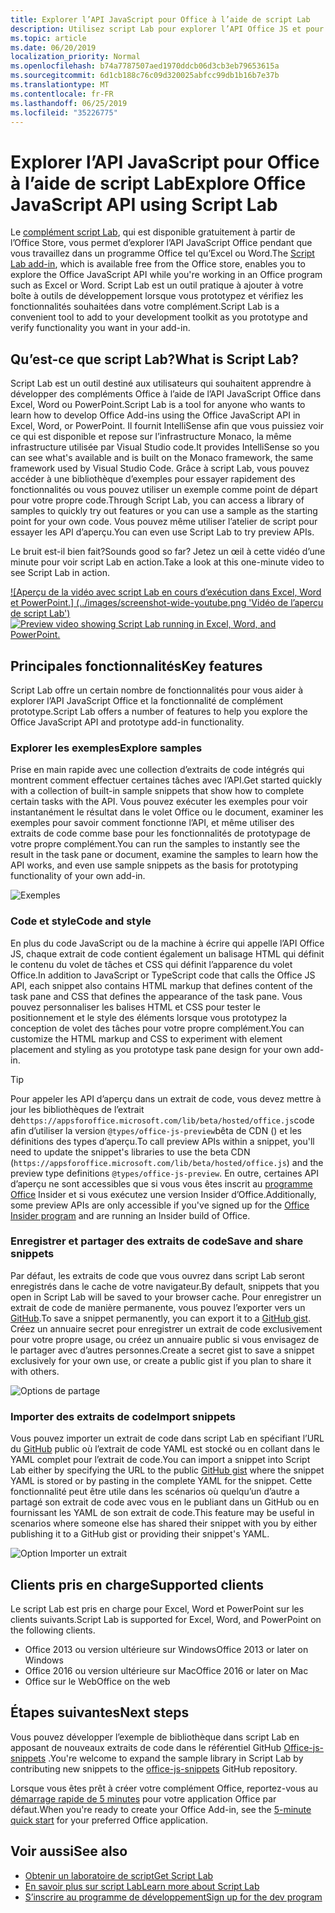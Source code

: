 ```yaml
---
title: Explorer l’API JavaScript pour Office à l’aide de script Lab
description: Utilisez script Lab pour explorer l’API Office JS et pour prototyper les fonctionnalités.
ms.topic: article
ms.date: 06/20/2019
localization_priority: Normal
ms.openlocfilehash: b74a7787507aed1970ddcb06d3cb3eb79653615a
ms.sourcegitcommit: 6d1cb188c76c09d320025abfcc99db1b16b7e37b
ms.translationtype: MT
ms.contentlocale: fr-FR
ms.lasthandoff: 06/25/2019
ms.locfileid: "35226775"
---
```

# <a name="explore-office-javascript-api-using-script-lab"></a><span data-ttu-id="3ab71-103">Explorer l’API JavaScript pour Office à l’aide de script Lab</span><span class="sxs-lookup"><span data-stu-id="3ab71-103">Explore Office JavaScript API using Script Lab</span></span>

<span data-ttu-id="3ab71-104">Le [complément script Lab](https://store.office.com/app.aspx?assetid=WA104380862), qui est disponible gratuitement à partir de l’Office Store, vous permet d’explorer l’API JavaScript Office pendant que vous travaillez dans un programme Office tel qu’Excel ou Word.</span><span class="sxs-lookup"><span data-stu-id="3ab71-104">The [Script Lab add-in](https://store.office.com/app.aspx?assetid=WA104380862), which is available free from the Office store, enables you to explore the Office JavaScript API while you're working in an Office program such as Excel or Word.</span></span> <span data-ttu-id="3ab71-105">Script Lab est un outil pratique à ajouter à votre boîte à outils de développement lorsque vous prototypez et vérifiez les fonctionnalités souhaitées dans votre complément.</span><span class="sxs-lookup"><span data-stu-id="3ab71-105">Script Lab is a convenient tool to add to your development toolkit as you prototype and verify functionality you want in your add-in.</span></span>

## <a name="what-is-script-lab"></a><span data-ttu-id="3ab71-106">Qu’est-ce que script Lab?</span><span class="sxs-lookup"><span data-stu-id="3ab71-106">What is Script Lab?</span></span>

<span data-ttu-id="3ab71-107">Script Lab est un outil destiné aux utilisateurs qui souhaitent apprendre à développer des compléments Office à l’aide de l’API JavaScript Office dans Excel, Word ou PowerPoint.</span><span class="sxs-lookup"><span data-stu-id="3ab71-107">Script Lab is a tool for anyone who wants to learn how to develop Office Add-ins using the Office JavaScript API in Excel, Word, or PowerPoint.</span></span> <span data-ttu-id="3ab71-108">Il fournit IntelliSense afin que vous puissiez voir ce qui est disponible et repose sur l’infrastructure Monaco, la même infrastructure utilisée par Visual Studio code.</span><span class="sxs-lookup"><span data-stu-id="3ab71-108">It provides IntelliSense so you can see what's available and is built on the Monaco framework, the same framework used by Visual Studio Code.</span></span> <span data-ttu-id="3ab71-109">Grâce à script Lab, vous pouvez accéder à une bibliothèque d’exemples pour essayer rapidement des fonctionnalités ou vous pouvez utiliser un exemple comme point de départ pour votre propre code.</span><span class="sxs-lookup"><span data-stu-id="3ab71-109">Through Script Lab, you can access a library of samples to quickly try out features or you can use a sample as the starting point for your own code.</span></span> <span data-ttu-id="3ab71-110">Vous pouvez même utiliser l’atelier de script pour essayer les API d’aperçu.</span><span class="sxs-lookup"><span data-stu-id="3ab71-110">You can even use Script Lab to try preview APIs.</span></span>

<span data-ttu-id="3ab71-111">Le bruit est-il bien fait?</span><span class="sxs-lookup"><span data-stu-id="3ab71-111">Sounds good so far?</span></span> <span data-ttu-id="3ab71-112">Jetez un œil à cette vidéo d’une minute pour voir script Lab en action.</span><span class="sxs-lookup"><span data-stu-id="3ab71-112">Take a look at this one-minute video to see Script Lab in action.</span></span>

<span data-ttu-id="3ab71-113">[![Aperçu de la vidéo avec script Lab en cours d’exécution dans Excel, Word et PowerPoint.] (../images/screenshot-wide-youtube.png 'Vidéo de l’aperçu de script Lab')](https://aka.ms/scriptlabvideo)</span><span class="sxs-lookup"><span data-stu-id="3ab71-113">[![Preview video showing Script Lab running in Excel, Word, and PowerPoint.](../images/screenshot-wide-youtube.png 'Script Lab preview video')](https://aka.ms/scriptlabvideo)</span></span>

## <a name="key-features"></a><span data-ttu-id="3ab71-114">Principales fonctionnalités</span><span class="sxs-lookup"><span data-stu-id="3ab71-114">Key features</span></span>

<span data-ttu-id="3ab71-115">Script Lab offre un certain nombre de fonctionnalités pour vous aider à explorer l’API JavaScript Office et la fonctionnalité de complément prototype.</span><span class="sxs-lookup"><span data-stu-id="3ab71-115">Script Lab offers a number of features to help you explore the Office JavaScript API and prototype add-in functionality.</span></span>

### <a name="explore-samples"></a><span data-ttu-id="3ab71-116">Explorer les exemples</span><span class="sxs-lookup"><span data-stu-id="3ab71-116">Explore samples</span></span>

<span data-ttu-id="3ab71-117">Prise en main rapide avec une collection d’extraits de code intégrés qui montrent comment effectuer certaines tâches avec l’API.</span><span class="sxs-lookup"><span data-stu-id="3ab71-117">Get started quickly with a collection of built-in sample snippets that show how to complete certain tasks with the API.</span></span> <span data-ttu-id="3ab71-118">Vous pouvez exécuter les exemples pour voir instantanément le résultat dans le volet Office ou le document, examiner les exemples pour savoir comment fonctionne l’API, et même utiliser des extraits de code comme base pour les fonctionnalités de prototypage de votre propre complément.</span><span class="sxs-lookup"><span data-stu-id="3ab71-118">You can run the samples to instantly see the result in the task pane or document, examine the samples to learn how the API works, and even use sample snippets as the basis for prototyping functionality of your own add-in.</span></span>

![Exemples](../images/script-lab-samples.jpg)

### <a name="code-and-style"></a><span data-ttu-id="3ab71-120">Code et style</span><span class="sxs-lookup"><span data-stu-id="3ab71-120">Code and style</span></span>

<span data-ttu-id="3ab71-121">En plus du code JavaScript ou de la machine à écrire qui appelle l’API Office JS, chaque extrait de code contient également un balisage HTML qui définit le contenu du volet de tâches et CSS qui définit l’apparence du volet Office.</span><span class="sxs-lookup"><span data-stu-id="3ab71-121">In addition to JavaScript or TypeScript code that calls the Office JS API, each snippet also contains HTML markup that defines content of the task pane and CSS that defines the appearance of the task pane.</span></span> <span data-ttu-id="3ab71-122">Vous pouvez personnaliser les balises HTML et CSS pour tester le positionnement et le style des éléments lorsque vous prototypez la conception de volet des tâches pour votre propre complément.</span><span class="sxs-lookup"><span data-stu-id="3ab71-122">You can customize the HTML markup and CSS to experiment with element placement and styling as you prototype task pane design for your own add-in.</span></span>

> [!TIP]
> <span data-ttu-id="3ab71-123">Pour appeler les API d’aperçu dans un extrait de code, vous devez mettre à jour les bibliothèques de l’extrait de`https://appsforoffice.microsoft.com/lib/beta/hosted/office.js`code afin d’utiliser la version `@types/office-js-preview`bêta de CDN () et les définitions des types d’aperçu.</span><span class="sxs-lookup"><span data-stu-id="3ab71-123">To call preview APIs within a snippet, you'll need to update the snippet's libraries to use the beta CDN (`https://appsforoffice.microsoft.com/lib/beta/hosted/office.js`) and the preview type definitions `@types/office-js-preview`.</span></span> <span data-ttu-id="3ab71-124">En outre, certaines API d’aperçu ne sont accessibles que si vous vous êtes inscrit au [programme Office](https://products.office.com/office-insider) Insider et si vous exécutez une version Insider d’Office.</span><span class="sxs-lookup"><span data-stu-id="3ab71-124">Additionally, some preview APIs are only accessible if you've signed up for the [Office Insider program](https://products.office.com/office-insider) and are running an Insider build of Office.</span></span>

### <a name="save-and-share-snippets"></a><span data-ttu-id="3ab71-125">Enregistrer et partager des extraits de code</span><span class="sxs-lookup"><span data-stu-id="3ab71-125">Save and share snippets</span></span>

<span data-ttu-id="3ab71-126">Par défaut, les extraits de code que vous ouvrez dans script Lab seront enregistrés dans le cache de votre navigateur.</span><span class="sxs-lookup"><span data-stu-id="3ab71-126">By default, snippets that you open in Script Lab will be saved to your browser cache.</span></span> <span data-ttu-id="3ab71-127">Pour enregistrer un extrait de code de manière permanente, vous pouvez l’exporter vers un [GitHub](https://gist.github.com).</span><span class="sxs-lookup"><span data-stu-id="3ab71-127">To save a snippet permanently, you can export it to a [GitHub gist](https://gist.github.com).</span></span> <span data-ttu-id="3ab71-128">Créez un annuaire secret pour enregistrer un extrait de code exclusivement pour votre propre usage, ou créez un annuaire public si vous envisagez de le partager avec d’autres personnes.</span><span class="sxs-lookup"><span data-stu-id="3ab71-128">Create a secret gist to save a snippet exclusively for your own use, or create a public gist if you plan to share it with others.</span></span>

![Options de partage](../images/script-lab-share.jpg)

### <a name="import-snippets"></a><span data-ttu-id="3ab71-130">Importer des extraits de code</span><span class="sxs-lookup"><span data-stu-id="3ab71-130">Import snippets</span></span>

<span data-ttu-id="3ab71-131">Vous pouvez importer un extrait de code dans script Lab en spécifiant l’URL du [GitHub](https://gist.github.com) public où l’extrait de code YAML est stocké ou en collant dans le YAML complet pour l’extrait de code.</span><span class="sxs-lookup"><span data-stu-id="3ab71-131">You can import a snippet into Script Lab either by specifying the URL to the public [GitHub gist](https://gist.github.com) where the snippet YAML is stored or by pasting in the complete YAML for the snippet.</span></span> <span data-ttu-id="3ab71-132">Cette fonctionnalité peut être utile dans les scénarios où quelqu’un d’autre a partagé son extrait de code avec vous en le publiant dans un GitHub ou en fournissant les YAML de son extrait de code.</span><span class="sxs-lookup"><span data-stu-id="3ab71-132">This feature may be useful in scenarios where someone else has shared their snippet with you by either publishing it to a GitHub gist or providing their snippet's YAML.</span></span>

![Option Importer un extrait](../images/script-lab-import-snippet.jpg)

## <a name="supported-clients"></a><span data-ttu-id="3ab71-134">Clients pris en charge</span><span class="sxs-lookup"><span data-stu-id="3ab71-134">Supported clients</span></span>

<span data-ttu-id="3ab71-135">Le script Lab est pris en charge pour Excel, Word et PowerPoint sur les clients suivants.</span><span class="sxs-lookup"><span data-stu-id="3ab71-135">Script Lab is supported for Excel, Word, and PowerPoint on the following clients.</span></span>

- <span data-ttu-id="3ab71-136">Office 2013 ou version ultérieure sur Windows</span><span class="sxs-lookup"><span data-stu-id="3ab71-136">Office 2013 or later on Windows</span></span>
- <span data-ttu-id="3ab71-137">Office 2016 ou version ultérieure sur Mac</span><span class="sxs-lookup"><span data-stu-id="3ab71-137">Office 2016 or later on Mac</span></span>
- <span data-ttu-id="3ab71-138">Office sur le Web</span><span class="sxs-lookup"><span data-stu-id="3ab71-138">Office on the web</span></span>

## <a name="next-steps"></a><span data-ttu-id="3ab71-139">Étapes suivantes</span><span class="sxs-lookup"><span data-stu-id="3ab71-139">Next steps</span></span>

<span data-ttu-id="3ab71-140">Vous pouvez développer l’exemple de bibliothèque dans script Lab en apposant de nouveaux extraits de code dans le référentiel GitHub [Office-js-snippets](https://github.com/OfficeDev/office-js-snippets#office-js-snippets) .</span><span class="sxs-lookup"><span data-stu-id="3ab71-140">You're welcome to expand the sample library in Script Lab by contributing new snippets to the [office-js-snippets](https://github.com/OfficeDev/office-js-snippets#office-js-snippets) GitHub repository.</span></span>

<span data-ttu-id="3ab71-141">Lorsque vous êtes prêt à créer votre complément Office, reportez-vous au [démarrage rapide de 5 minutes](/office/dev/add-ins/#5-minute-quick-starts) pour votre application Office par défaut.</span><span class="sxs-lookup"><span data-stu-id="3ab71-141">When you're ready to create your Office Add-in, see the [5-minute quick start](/office/dev/add-ins/#5-minute-quick-starts) for your preferred Office application.</span></span>

## <a name="see-also"></a><span data-ttu-id="3ab71-142">Voir aussi</span><span class="sxs-lookup"><span data-stu-id="3ab71-142">See also</span></span>

- [<span data-ttu-id="3ab71-143">Obtenir un laboratoire de script</span><span class="sxs-lookup"><span data-stu-id="3ab71-143">Get Script Lab</span></span>](https://store.office.com/app.aspx?assetid=WA104380862)
- [<span data-ttu-id="3ab71-144">En savoir plus sur script Lab</span><span class="sxs-lookup"><span data-stu-id="3ab71-144">Learn more about Script Lab</span></span>](https://github.com/OfficeDev/script-lab#script-lab-a-microsoft-garage-project)
- [<span data-ttu-id="3ab71-145">S’inscrire au programme de développement</span><span class="sxs-lookup"><span data-stu-id="3ab71-145">Sign up for the dev program</span></span>](https://developer.microsoft.com/office/dev-program)
